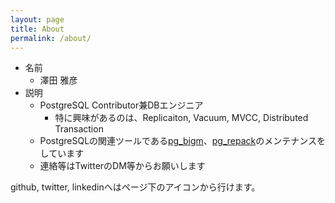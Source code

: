 ```yaml
---
layout: page
title: About
permalink: /about/
---
```


* 名前
  * 澤田 雅彦
* 説明
  * PostgreSQL Contributor兼DBエンジニア
    * 特に興味があるのは、Replicaiton, Vacuum, MVCC, Distributed Transaction
  * PostgreSQLの関連ツールである[pg_bigm](http://pgbigm.osdn.jp/)、[pg_repack](https://reorg.github.io/pg_repack/jp/)のメンテナンスをしています
  * 連絡等はTwitterのDM等からお願いします

github, twitter, linkedinへはページ下のアイコンから行けます。
